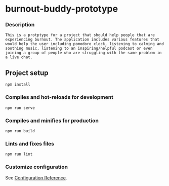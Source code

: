 # burnout-buddy-prototype

### Description
```
This is a protptype for a project that should help people that are experiencing burnout. The application includes various features that would help the user including pomodoro clock, listening to calming and soothing music, listening to an inspiring/helpful podcast or even joining a group of people who are struggling with the same problem in a live chat. 
```

## Project setup
```
npm install
```

### Compiles and hot-reloads for development
```
npm run serve
```

### Compiles and minifies for production
```
npm run build
```

### Lints and fixes files
```
npm run lint
```

### Customize configuration
See [Configuration Reference](https://cli.vuejs.org/config/).
